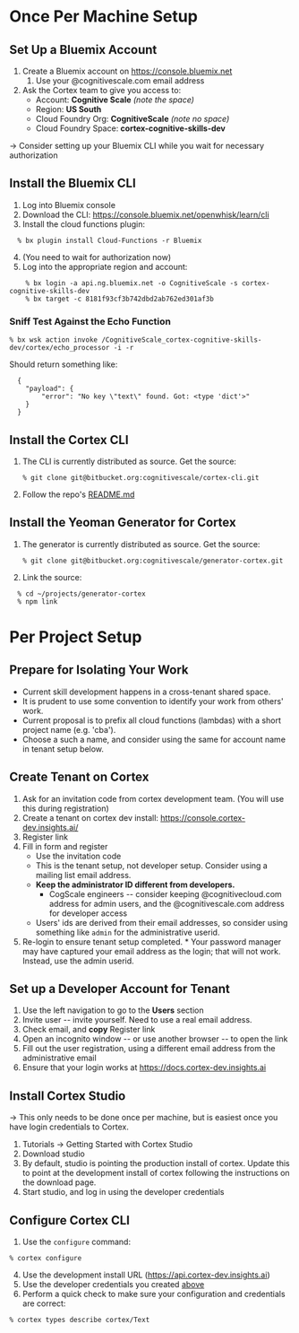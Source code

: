 # Once Per Machine Setup

## Set Up a Bluemix Account

1. Create a Bluemix account on https://console.bluemix.net
    1. Use your @cognitivescale.com email address
2. Ask the Cortex team to give you access to:
    * Account: **Cognitive Scale**  *(note the space)*
    * Region: **US South**
    * Cloud Foundry Org: **CognitiveScale**  *(note no space)*
    * Cloud Foundry Space: **cortex-cognitive-skills-dev**

→ Consider setting up your Bluemix CLI while you wait for necessary authorization

## Install the Bluemix CLI

1. Log into Bluemix console
2. Download the CLI: https://console.bluemix.net/openwhisk/learn/cli
3. Install the cloud functions plugin:   
```  
  % bx plugin install Cloud-Functions -r Bluemix  
```
4. (You need to wait for authorization now)
5. Log into the appropriate region and account:  
```    
    % bx login -a api.ng.bluemix.net -o CognitiveScale -s cortex-cognitive-skills-dev
    % bx target -c 8181f93cf3b742dbd2ab762ed301af3b
```  

### Sniff Test Against the Echo Function

```
% bx wsk action invoke /CognitiveScale_cortex-cognitive-skills-dev/cortex/echo_processor -i -r
```

Should return something like:

```  
  {
    "payload": {
        "error": "No key \"text\" found. Got: <type 'dict'>"
    }
  }
```

## Install the Cortex CLI

1. The CLI is currently distributed as source. Get the source:

    ```
    % git clone git@bitbucket.org:cognitivescale/cortex-cli.git
    ```

2. Follow the repo's [README.md](https://bitbucket.org/cognitivescale/cortex-cli)

## Install the Yeoman Generator for Cortex

1. The generator is currently distributed as source. Get the source:

    ```
    % git clone git@bitbucket.org:cognitivescale/generator-cortex.git
    ```

2. Link the source:
```
  % cd ~/projects/generator-cortex
  % npm link 
```

# Per Project Setup
    
## Prepare for Isolating Your Work

* Current skill development happens in a cross-tenant shared space.
* It is prudent to use some convention to identify your work from others' work.
* Current proposal is to prefix all cloud functions (lambdas) with a short project name (e.g. 'cba').
* Choose a such a name, and consider using the same for account name in tenant setup below.

## Create Tenant on Cortex

1. Ask for an invitation code from cortex development team. (You will use this during registration)
2. Create a tenant on cortex dev install: https://console.cortex-dev.insights.ai/
2. Register link
3. Fill in form and register
    * Use the invitation code
    * This is the tenant setup, not developer setup. Consider using a mailing list email address.
    * **Keep the administrator ID different from developers.**
        * CogScale engineers -- consider keeping @cognitivecloud.com address for admin users, and the @cognitivescale.com address for developer access
    * Users' ids are derived from their email addresses, so consider using something like `admin` for the administrative userid.
4. Re-login to ensure tenant setup completed.
       * Your password manager may have captured your email address as the login; that will not work. Instead, use the admin userid.

## Set up a Developer Account for Tenant

1. Use the left navigation to go to the **Users** section
2. Invite user -- invite yourself. Need to use a real email address.
3. Check email, and **copy** Register link
4. Open an incognito window -- or use another browser -- to open the link
5. Fill out the user registration, using a different email address from the administrative email
6. Ensure that your login works at https://docs.cortex-dev.insights.ai

## Install Cortex Studio

→ This only needs to be done once per machine, but is easiest once you have login credentials to Cortex.

1. Tutorials → Getting Started with Cortex Studio
2. Download studio
3. By default, studio is pointing the production install of cortex. Update this to point at the development install of cortex following the instructions on the download page.
4. Start studio, and log in using the developer credentials

## Configure Cortex CLI

1. Use the `configure` command:   
```
% cortex configure
```
4. Use the development install URL (https://api.cortex-dev.insights.ai)
5. Use the developer credentials you created [above](#set-up-a-developer-account-for-tenant)
6. Perform a quick check to make sure your configuration and credentials are correct:  
```
% cortex types describe cortex/Text  
```
